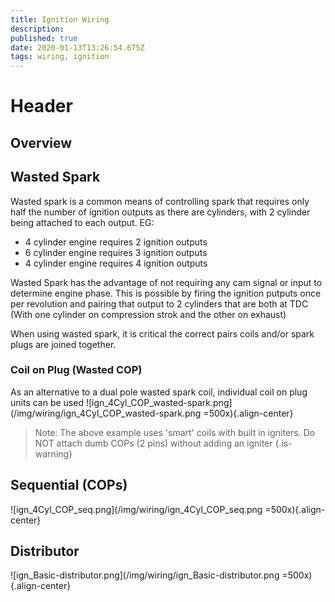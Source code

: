 ```yaml
---
title: Ignition Wiring
description: 
published: true
date: 2020-01-13T13:26:54.675Z
tags: wiring, ignition
---
```


# Header
## Overview

## Wasted Spark
Wasted spark is a common means of controlling spark that requires only half the number of ignition outputs as there are cylinders, with 2 cylinder being attached to each output. EG:
* 4 cylinder engine requires 2 ignition outputs
* 6 cylinder engine requires 3 ignition outputs
* 4 cylinder engine requires 4 ignition outputs

Wasted Spark has the advantage of not requiring any cam signal or input to determine engine phase. This is possible by firing the ignition putputs once per revolution and pairing that output to 2 cylinders that are both at TDC (With one cylinder on compression strok and the other on exhaust)

When using wasted spark, it is critical the correct pairs coils and/or spark plugs are joined together. 

### Coil on Plug (Wasted COP)
As an alternative to a dual pole wasted spark coil, individual coil on plug units can be used
![ign_4Cyl_COP_wasted-spark.png](/img/wiring/ign_4Cyl_COP_wasted-spark.png =500x){.align-center}
> 
> Note: The above example uses 'smart' coils with built in igniters. Do NOT attach dumb COPs (2 pins) without adding an igniter
{.is-warning}


## Sequential (COPs)
![ign_4Cyl_COP_seq.png](/img/wiring/ign_4Cyl_COP_seq.png =500x){.align-center}

## Distributor
![ign_Basic-distributor.png](/img/wiring/ign_Basic-distributor.png =500x){.align-center}